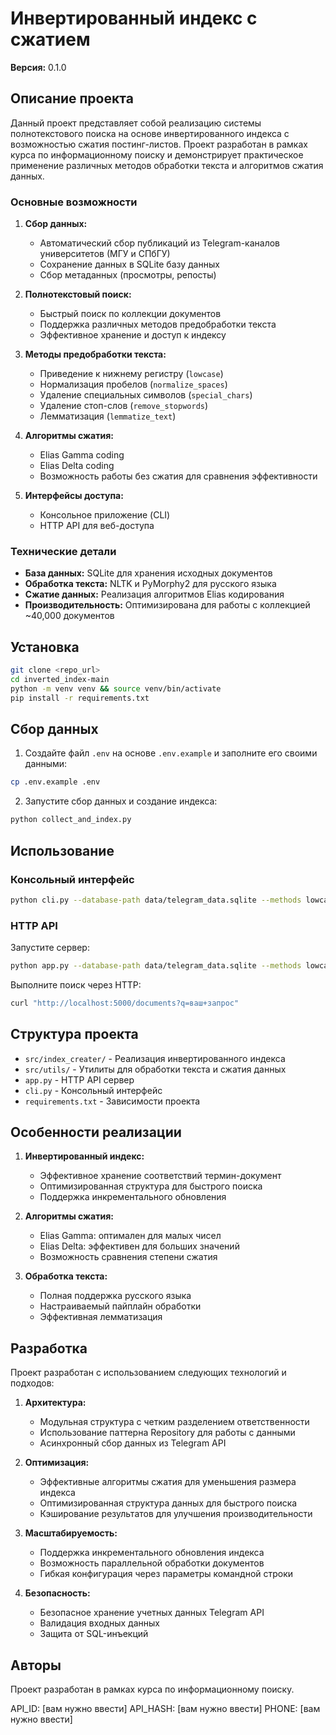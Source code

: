 # Инвертированный индекс с сжатием

**Версия:** 0.1.0

## Описание проекта

Данный проект представляет собой реализацию системы полнотекстового поиска на основе инвертированного индекса с возможностью сжатия постинг-листов. Проект разработан в рамках курса по информационному поиску и демонстрирует практическое применение различных методов обработки текста и алгоритмов сжатия данных.

### Основные возможности

1. **Сбор данных:**
   - Автоматический сбор публикаций из Telegram-каналов университетов (МГУ и СПбГУ)
   - Сохранение данных в SQLite базу данных
   - Сбор метаданных (просмотры, репосты)

2. **Полнотекстовый поиск:**
   - Быстрый поиск по коллекции документов
   - Поддержка различных методов предобработки текста
   - Эффективное хранение и доступ к индексу

3. **Методы предобработки текста:**
   - Приведение к нижнему регистру (`lowcase`)
   - Нормализация пробелов (`normalize_spaces`)
   - Удаление специальных символов (`special_chars`)
   - Удаление стоп-слов (`remove_stopwords`)
   - Лемматизация (`lemmatize_text`)

4. **Алгоритмы сжатия:**
   - Elias Gamma coding
   - Elias Delta coding
   - Возможность работы без сжатия для сравнения эффективности

5. **Интерфейсы доступа:**
   - Консольное приложение (CLI)
   - HTTP API для веб-доступа

### Технические детали

- **База данных:** SQLite для хранения исходных документов
- **Обработка текста:** NLTK и PyMorphy2 для русского языка
- **Сжатие данных:** Реализация алгоритмов Elias кодирования
- **Производительность:** Оптимизирована для работы с коллекцией ~40,000 документов

## Установка

```bash
git clone <repo_url>
cd inverted_index-main
python -m venv venv && source venv/bin/activate
pip install -r requirements.txt
```

## Сбор данных

1. Создайте файл `.env` на основе `.env.example` и заполните его своими данными:
```bash
cp .env.example .env
```

2. Запустите сбор данных и создание индекса:
```bash
python collect_and_index.py
```

## Использование

### Консольный интерфейс

```bash
python cli.py --database-path data/telegram_data.sqlite --methods lowcase normalize_spaces special_chars remove_stopwords lemmatize_text search "ваш запрос"
```

### HTTP API

Запустите сервер:
```bash
python app.py --database-path data/telegram_data.sqlite --methods lowcase normalize_spaces special_chars remove_stopwords lemmatize_text
```

Выполните поиск через HTTP:
```bash
curl "http://localhost:5000/documents?q=ваш+запрос"
```

## Структура проекта

- `src/index_creater/` - Реализация инвертированного индекса
- `src/utils/` - Утилиты для обработки текста и сжатия данных
- `app.py` - HTTP API сервер
- `cli.py` - Консольный интерфейс
- `requirements.txt` - Зависимости проекта

## Особенности реализации

1. **Инвертированный индекс:**
   - Эффективное хранение соответствий термин-документ
   - Оптимизированная структура для быстрого поиска
   - Поддержка инкрементального обновления

2. **Алгоритмы сжатия:**
   - Elias Gamma: оптимален для малых чисел
   - Elias Delta: эффективен для больших значений
   - Возможность сравнения степени сжатия

3. **Обработка текста:**
   - Полная поддержка русского языка
   - Настраиваемый пайплайн обработки
   - Эффективная лемматизация

## Разработка

Проект разработан с использованием следующих технологий и подходов:

1. **Архитектура:**
   - Модульная структура с четким разделением ответственности
   - Использование паттерна Repository для работы с данными
   - Асинхронный сбор данных из Telegram API

2. **Оптимизация:**
   - Эффективные алгоритмы сжатия для уменьшения размера индекса
   - Оптимизированная структура данных для быстрого поиска
   - Кэширование результатов для улучшения производительности

3. **Масштабируемость:**
   - Поддержка инкрементального обновления индекса
   - Возможность параллельной обработки документов
   - Гибкая конфигурация через параметры командной строки

4. **Безопасность:**
   - Безопасное хранение учетных данных Telegram API
   - Валидация входных данных
   - Защита от SQL-инъекций

## Авторы

Проект разработан в рамках курса по информационному поиску.

API_ID: [вам нужно ввести]
API_HASH: [вам нужно ввести]
PHONE: [вам нужно ввести]
